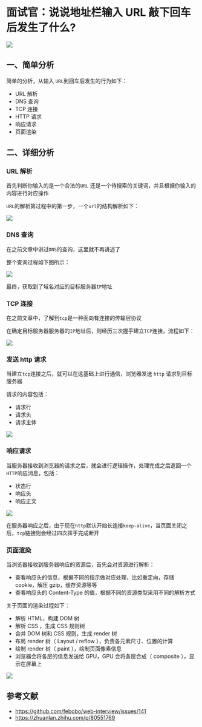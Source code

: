 # 面试官：说说地址栏输入 URL 敲下回车后发生了什么?

![](https://static.vue-js.com/11bf1f20-bdf4-11eb-85f6-6fac77c0c9b3.png)

## 一、简单分析

简单的分析，从输入 `URL`到回车后发生的行为如下：

- URL 解析
- DNS 查询
- TCP 连接
- HTTP 请求
- 响应请求
- 页面渲染

## 二、详细分析

### URL 解析

首先判断你输入的是一个合法的`URL` 还是一个待搜索的关键词，并且根据你输入的内容进行对应操作

`URL`的解析第过程中的第一步，一个`url`的结构解析如下：

![](https://static.vue-js.com/27a0c690-bdf4-11eb-ab90-d9ae814b240d.png)

### DNS 查询

在之前文章中讲过`DNS`的查询，这里就不再讲述了

整个查询过程如下图所示：

![](https://static.vue-js.com/330fb770-bdf4-11eb-85f6-6fac77c0c9b3.png)

最终，获取到了域名对应的目标服务器`IP`地址

### TCP 连接

在之前文章中，了解到`tcp`是一种面向有连接的传输层协议

在确定目标服务器服务器的`IP`地址后，则经历三次握手建立`TCP`连接，流程如下：

![](https://static.vue-js.com/ad750790-bdf4-11eb-85f6-6fac77c0c9b3.png)

### 发送 http 请求

当建立`tcp`连接之后，就可以在这基础上进行通信，浏览器发送 `http` 请求到目标服务器

请求的内容包括：

- 请求行
- 请求头
- 请求主体

![](https://static.vue-js.com/bbcb60f0-bdf4-11eb-ab90-d9ae814b240d.png)

### 响应请求

当服务器接收到浏览器的请求之后，就会进行逻辑操作，处理完成之后返回一个`HTTP`响应消息，包括：

- 状态行
- 响应头
- 响应正文

![](https://static.vue-js.com/c5fe0140-bdf4-11eb-ab90-d9ae814b240d.png)

在服务器响应之后，由于现在`http`默认开始长连接`keep-alive`，当页面关闭之后，`tcp`链接则会经过四次挥手完成断开

### 页面渲染

当浏览器接收到服务器响应的资源后，首先会对资源进行解析：

- 查看响应头的信息，根据不同的指示做对应处理，比如重定向，存储 cookie，解压 gzip，缓存资源等等
- 查看响应头的 Content-Type 的值，根据不同的资源类型采用不同的解析方式

关于页面的渲染过程如下：

- 解析 HTML，构建 DOM 树
- 解析 CSS ，生成 CSS 规则树
- 合并 DOM 树和 CSS 规则，生成 render 树
- 布局 render 树（ Layout / reflow ），负责各元素尺寸、位置的计算
- 绘制 render 树（ paint ），绘制页面像素信息
- 浏览器会将各层的信息发送给 GPU，GPU 会将各层合成（ composite ），显示在屏幕上

![](https://static.vue-js.com/db7bddd0-bdf4-11eb-85f6-6fac77c0c9b3.png)

## 参考文献

- https://github.com/febobo/web-interview/issues/141
- https://zhuanlan.zhihu.com/p/80551769
